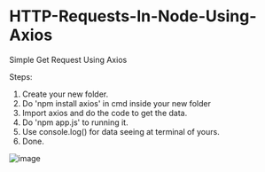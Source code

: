 # HTTP-Requests-In-Node-Using-Axios

Simple Get Request Using Axios

Steps:
1. Create your new folder.
2. Do 'npm install axios' in cmd inside your new folder
3. Import axios and do the code to get the data.
4. Do 'npm app.js' to running it.
5. Use console.log() for data seeing at terminal of yours.
6. Done.

![image](https://user-images.githubusercontent.com/33284223/159050656-945ca88c-3b17-4c64-b451-09365e00cc59.png)

